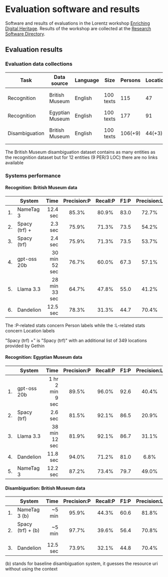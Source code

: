 # Evaluation software and results

Software and results of evaluations in the Lorentz workshop [Enriching Digital Heritage](https://www.lorentzcenter.nl/enriching-digital-heritage-with-llms-and-linked-open-data.html). Results of the workshop are collected at the [Research Software Directory](https://research-software-directory.org/projects/enriching-digital-heritage-with-llms-and-lod).

## Evaluation results

### Evaluation data collections

| Task | Data source | Language | Size | Persons | Locations | Topic |
| ---- | ----------- | -------- | ---- | ------- | --------- | ----- |
| Recognition &nbsp; | British Museum | English | 100 texts | 115 | 47 | European Renaissance art |
| Recognition | Egyptian Museum | English | 100 texts | 177 | 91 | Ancient Egypt |
| Disambiguation | British Museum | English | 100 texts | 106(+9) | 44(+3) | European Renaissance art |

The British Museum disambiguation dataset contains as many entities as the recognition dataset but for 12 entities (9 PER/3 LOC) there are no links available

### Systems performance

#### Recognition: British Museum data

|   | System | Time | Precision:P | Recall:P | F1:P | Precision:L | Recall:L | F1:L |
| - | ------ | ---: | :---------: | :------: | :--: | :---------: | :------: | :--: |
| 1. | NameTag 3 | 12.4 sec | 85.3% | 80.9% | 83.0 | 72.7% | 68.1% | 70.3 |
| 2. | Spacy (trf) + | 2.3 sec | 75.9% | 71.3% | 73.5 | 54.2% | 55.3% | 54.7 |
| 3. | Spacy (trf) | 2.4 sec | 75.9% | 71.3% | 73.5 | 53.7% | 46.8% | 50.0 |
| 4. | gpt-oss 20b | 30 min 52 sec | 76.7% | 60.0% | 67.3 | 57.1% | 34.0% | 42.6 |
| 5. | Llama 3.3 | &nbsp; 28 min 33 sec | 64.7% | 47.8% | 55.0 | 41.2% | 29.8% | 34.6 |
| 6. | Dandelion | 12.5 sec | 78.3% | 31.3% | 44.7 | 70.4% | 40.4% | 51.3 |

The :P-related stats concern Person labels while the :L-related stats concern Location labels

"Spacy (trf) +" is "Spacy (trf)" with an additional list of 349 locations provided by Gethin

#### Recognition: Egyptian Museum data

|   | System | Time | Precision:P | Recall:P | F1:P | Precision:L | Recall:L | F1:L |
| - | ------ | ---: | :---------: | :------: | :--: | :---------: | :------: | :--: |
| 1. | gpt-oss 20b | 1 hr 2 min 9 sec | 89.5% | 96.0% | 92.6 | 40.4% | 60.4% | 48.4 |
| 2. | Spacy (trf) | 2.6 sec | 81.5% | 92.1% | 86.5 | 20.9% | 20.9% | 20.9 |
| 3. | Llama 3.3 | 38 min 12 sec | 81.9% | 92.1% | 86.7 | 31.1% | 54.9% | 39.7 |
| 4. | Dandelion | 11.8 sec | 94.0% | 71.2% | 81.0 | 6.8% | 13.2% | 9.0 |
| 5. | NameTag 3 | 12.2 sec | 87.2% | 73.4% | 79.7 | 49.0% | 78.0% | 60.2 |

#### Disambiguation: British Museum data

|   | System | Time | Precision:P | Recall:P | F1:P | Precision:L | Recall:L | F1:L |
| - | ------ | ---: | :---------: | :------: | :--: | :---------: | :------: | :--: |
| 1. | NameTag 3 (b)     | ~5 min   | 95.9% | 44.3% | 60.6 | 81.8% | 40.9% | 54.5 |
| 2. | Spacy (trf) + (b) &nbsp; &nbsp; &nbsp; | ~5 min   | 97.7% | 39.6% | 56.4 | 70.8% | 38.6% | 50.0 |
| 3. | Dandelion         | 12.5 sec | 73.9% | 32.1% | 44.8 | 70.4% | 43.2% | 53.5 |

(b) stands for baseline disambiguation system, it guesses the resource uri without using the context
